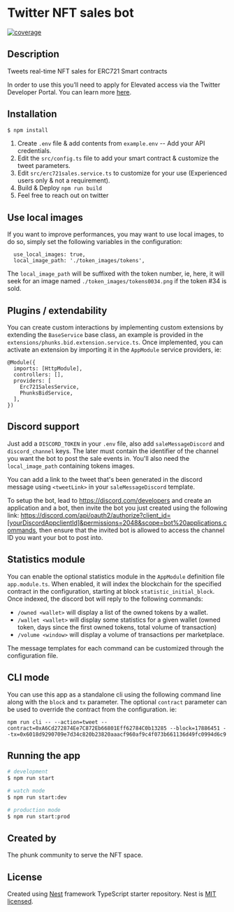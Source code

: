 <h1>Twitter NFT sales bot</h1>

[![coverage](https://crypto-phunks.github.io/nft-sales-twitter-bot/badge-lines.svg?update)](https://crypto-phunks.github.io/nft-sales-twitter-bot/)
 
## Description

Tweets real-time NFT sales for ERC721 Smart contracts

In order to use this you’ll need to apply for Elevated access via the Twitter Developer Portal. You can learn more [here](https://developer.twitter.com/en/docs/twitter-api/getting-started/about-twitter-api#v2-access-leve).

## Installation

```bash
$ npm install
```

1. Create `.env` file & add contents from `example.env` -- Add your API credentials.
2. Edit the `src/config.ts` file to add your smart contract & customize the tweet parameters.
3. Edit `src/erc721sales.service.ts` to customize for your use (Experienced users only & not a requirement).
4. Build & Deploy `npm run build`
5. Feel free to reach out on twitter

## Use local images

If you want to improve performances, you may want to use local images, to do so, simply
set the following variables in the configuration:

```
  use_local_images: true,
  local_image_path: './token_images/tokens',
```

The `local_image_path` will be suffixed with the token number, ie, here, it will seek for an image
named `./token_images/tokens0034.png` if the token #34 is sold.

## Plugins / extendability

You can create custom interactions by implementing custom extensions by extending the `BaseService` base
class, an example is provided in  the `extensions/phunks.bid.extension.service.ts`. Once implemented, you can activate an extension by importing it in the `AppModule` service providers, ie:

```
@Module({
  imports: [HttpModule],
  controllers: [],
  providers: [
    Erc721SalesService, 
    PhunksBidService,
  ],
})
```

## Discord support

Just add a `DISCORD_TOKEN` in your `.env` file, also add `saleMessageDiscord` and `discord_channel` keys. The later must contain the identifier of the channel you want the bot to post the sale events in. You'll also need the `local_image_path` containing tokens images.

You can add a link to the tweet that's been generated in the discord message using `<tweetLink>` in your `saleMessageDiscord` template.

To setup the bot, lead to https://discord.com/developers and create an application and a bot, then invite the bot you just created using the following link: https://discord.com/api/oauth2/authorize?client_id=[yourDiscordAppclientId]&permissions=2048&scope=bot%20applications.commands, then ensure that the invited bot is allowed to access the channel ID you want your bot to post into.

## Statistics module

You can enable the optional statistics module in the `AppModule` definition file `app.module.ts`. When
enabled, it will index the blockchain for the specified contract in the configuration, starting at 
block `statistic_initial_block`. Once indexed, the discord bot will reply to the following commands: 

- `/owned <wallet>` will display a list of the owned tokens by a wallet.
- `/wallet <wallet>` will display some statistics for a given wallet (owned token, days since the first owned tokens, total volume of transaction)
- `/volume <window>` will display a volume of transactions per marketplace.

The message templates for each command can be customized through the configuration file.

## CLI mode

You can use this app as a standalone cli using the following command line along with the `block` and `tx` parameter. The optional `contract` parameter can be used to override the contract from the configuration. ie:

```
npm run cli -- --action=tweet --contract=0xA6Cd272874Ee7C872Eb66801Eff62784C0b13285 --block=17886451 --tx=0x6018d9290709e7d34c820b23820aaacf960af9c4f073b661136d49fc0994d6c9
```

## Running the app

```bash
# development
$ npm run start

# watch mode
$ npm run start:dev

# production mode
$ npm run start:prod
```

## Created by

The phunk community to serve the NFT space.

## License

Created using [Nest](https://github.com/nestjs/nest) framework TypeScript starter repository.
Nest is [MIT licensed](LICENSE).
